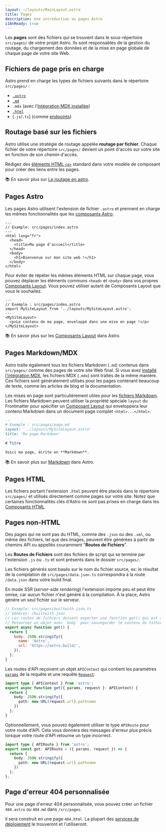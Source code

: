 ```yaml
---
layout: ~/layouts/MainLayout.astro
title: Pages
description: Une introduction au pages Astro
i18nReady: true
---
```


Les **pages** sont des fichiers qui se trouvent dans le sous-répertoire `src/pages/` de votre projet Astro. Ils sont responsables de la gestion du routage, du chargement des données et de la mise en page globale de chaque page de votre site Web.

## Fichiers de page pris en charge 

Astro prend en charge les types de fichiers suivants dans le répertoire `src/pages/` :
- [`.astro`](#pages-astro)
- [`.md`](#pages-markdownmdx)
- `.mdx` (avec l'[Intégration MDX installée](/fr/guides/integrations-guide/mdx/#installation))
- [`.html`](#pages-html)
- [`.js`/`.ts`] (comme [endpoints](/fr/core-concepts/endpoints/))

## Routage basé sur les fichiers

Astro utilise une stratégie de routage appelée **routage par fichier**. Chaque fichier de votre répertoire `src/pages/` devient un point d'accès sur votre site en fonction de son chemin d'accès.

Rédigez des [éléments HTML `<a>`](https://developer.mozilla.org/fr/docs/Web/HTML/Element/a) standard dans votre modèle de composant pour créer des liens entre les pages.

📚 En savoir plus sur [Le routage en astro](/fr/core-concepts/routing/).

## Pages Astro

Les pages Astro utilisent l'extension de fichier `.astro` et prennent en charge les mêmes fonctionnalités que les [composants Astro](/fr/core-concepts/astro-components/).

```astro
---
// Example: src/pages/index.astro
---
<html lang="fr">
  <head>
    <title>Ma page d'accueil</title>
  </head>
  <body>
    <h1>Bienvenue sur mon site web !</h1>
  </body>
</html>
```

Pour éviter de répéter les mêmes éléments HTML sur chaque page, vous pouvez déplacer les éléments communs `<head>` et `<body>` dans vos propres [Composants Layout](/fr/core-concepts/layouts/). Vous pouvez utiliser autant de Composants Layout que vous le souhaitez.

```astro {3} /</?MySiteLayout>/
---
// Exemple : src/pages/index.astro
import MySiteLayout from '../layouts/MySiteLayout.astro';
---
<MySiteLayout>
  <p>Le contenu de ma page, enveloppé dans une mise en page !</p>
</MySiteLayout>
```

📚 En savoir plus sur les [Composants Layout](/fr/core-concepts/layouts/) dans Astro.

## Pages Markdown/MDX

Astro traite également tous les fichiers Markdown (`.md`) contenus dans `src/pages/` comme des pages de votre site Web final. Si vous avez [installé l'intégration MDX](/fr/guides/integrations-guide/mdx/#installation), les fichiers MDX (`.mdx`) sont traités de la même manière. Ces fichiers sont généralement utilisés pour les pages contenant beaucoup de texte, comme les articles de blog et la documentation.

Les mises en page sont particulièrement utiles pour les [fichiers Markdown](#pages-markdownmdx). Les fichiers Markdown peuvent utiliser la propriété spéciale `layout` du Frontmatter pour spécifier un [Composant Layout](/fr/core-concepts/layouts/) qui enveloppera leur contenu Markdown dans un document page complet `<html>...</html>`.


```md {3}
---
# Exemple : src/pages/page.md
layout: '../layouts/MySiteLayout.astro'
title: 'Ma page Markdown'
---
# Titre

Voici ma page, écrite en **Markdown**.

```

📚 En savoir plus sur [Markdown](/fr/guides/markdown-content/) dans Astro.

## Pages HTML

Les fichiers portant l'extension `.html` peuvent être placés dans le répertoire `src/pages/` et utilisés directement comme pages sur votre site. Notez que certaines fonctionnalités clés d'Astro ne sont pas prises en charge dans les [Composants HTML](/fr/core-concepts/astro-components/).

## Pages non-HTML

Des pages qui ne sont pas du HTML, comme des `.json` ou des `.xml`, ou même des fichiers, tel que des images, peuvent être générées à partir de chemins API ou appellés couramment "**Routes de Fichiers**".

Les **Routes de Fichiers** sont des fichiers de script qui se termine par l'extension `.js` ou `.ts` et sont présents dans le dossier `src/pages/`.

Les fichiers générés sont basés sur le nom du fichier source, ex: le résultat de la compilation de `src/pages/data.json.ts` correspondra à la route `/data.json` dans votre build final.

En mode SSR (_server-side rendering_) l'extension importe peu et peut être omise, car aucun fichier n'est généré à la compilation. À la place, Astro génère un seul fichier sur le serveur.

```js
// Example: src/pages/builtwith.json.ts
// Génères: /builtwith.json
// Les routes de fichiers doivent exporter une fonction get() qui est appelée et génère le fichier.
// Retournez un objet avec `body` pour sauvegarder le contenu du fichier dans votre build final.
export async function get() {
  return {
    body: JSON.stringify({
      name: 'Astro',
      url: 'https://astro.build/',
    }),
  };
}
```

Les routes d'API reçoivent un objet `APIContext` qui contient les paramètres [`params`](/fr/reference/api-reference/#params) de la requête et une requête [`Request`](https://developer.mozilla.org/fr/docs/Web/API/Request):

```ts
import type { APIContext } from 'astro';
export async function get({ params, request }: APIContext) {
  return {
    body: JSON.stringify({
      path: new URL(request.url).pathname
    })
  };
}
```

Optionnellement, vous pouvez également utiliser le type `APIRoute` pour votre route d'API. Cela vous donnera des messages d'erreur plus précis lorsque votre route d'API retourne un type incorrect.

```ts
import type { APIRoute } from 'astro';
export const get: APIRoute = ({ params, request }) => {
  return {
    body: JSON.stringify({
      path: new URL(request.url).pathname
    })
  };
};
```

## Page d'erreur 404 personnalisée

Pour une page d'erreur 404 personnalisée, vous pouvez créer un fichier `404.astro` ou `404.md` dans `/src/pages`.

Il sera construit en une page `404.html`. La plupart des [services de déploiement](/fr/guides/deploy/) le trouveront et l'utiliseront.